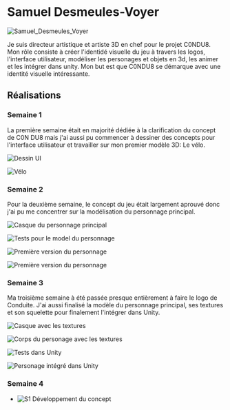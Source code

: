 # Samuel Desmeules-Voyer 

![Samuel_Desmeules_Voyer](../img/samuel_desmeules-voyer.webp)

Je suis directeur artistique et artiste 3D en chef pour le projet C0NDU8. Mon rôle consiste à créer l'identidé visuelle du jeu à travers les logos, l'interface utilisateur, modéliser les personages et objets en 3d, les animer et les intégrer dans unity. Mon but est que C0NDU8 se démarque avec une identité visuelle intéressante.

 ## Réalisations

 <!-- Une image par semaine de la réalisation dont tu es le plus fier avec une légende -->

 ### Semaine 1
 La première semaine était en majorité dédiée à la clarification du concept de C0N DU8 mais j'ai aussi pu commencer à dessiner des concepts pour l'interface utilisateur et travailler sur mon premier modèle 3D: Le vélo.

![Dessin UI](./img/dessin_ui.webp)


![Vélo](./img/velo_statique.webp)

 ### Semaine 2
 Pour la deuxième semaine, le concept du jeu était largement aprouvé donc j'ai pu me concentrer sur la modélisation du personnage principal.

![Casque du personnage principal](./img/casque.webp)


![Tests pour le model du personnage](./img/test_personage.webp)


![Première version du personnage](./img/personage_v1.webp)


![Première version du personnage](./img/personage_v2.webp)

 ### Semaine 3
Ma troisième semaine à été passée presque entièrement à faire le logo de Conduite. J'ai aussi finalisé la modèle du personnage principal, ses textures et son squelette pour finalement l'intégrer dans Unity.

![Casque avec les textures](./img/casque_texture.webp)


![Corps du personage avec les textures](./img/corps_texture.webp)


![Tests dans Unity](./img/tests_perso_unity.webp)


![Personage intégré dans Unity](./img/integration_perso.webp)

 ### Semaine 4

* ![S1 Développement du concept](https://fakeimg.pl/400x400?text=Concept)
